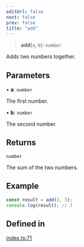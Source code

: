 ```yaml
---
editUrl: false
next: false
prev: false
title: "add"
---
```


> **add**(`a`, `b`): `number`

Adds two numbers together.

## Parameters

• **a**: `number`

The first number.

• **b**: `number`

The second number.

## Returns

`number`

The sum of the two numbers.

## Example

```typescript
const result = add(2, 3);
console.log(result); // 5
```

## Defined in

[index.ts:71](https://github.com/collagrid/colla-grid/blob/445ae7f5e8ef76df6c1a0b01fcb75f879448676d/packages/core/src/index.ts#L71)
